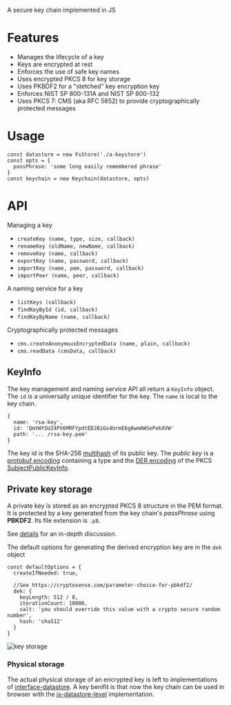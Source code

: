 A secure key chain implemented in JS

# Features

- Manages the lifecycle of a key
- Keys are encrypted at rest
- Enforces the use of safe key names
- Uses encrypted PKCS 8 for key storage
- Uses PKBDF2 for a "stetched" key encryption key
- Enforces NIST SP 800-131A and NIST SP 800-132
- Uses PKCS 7: CMS (aka RFC 5652) to provide cryptographically protected messages

# Usage

    const datastore = new FsStore('./a-keystore')
    const opts = {
      passPhrase: 'some long easily remembered phrase'
    }
    const keychain = new Keychain(datastore, opts)

# API

Managing a key

- `createKey (name, type, size, callback)`
- `renameKey (oldName, newName, callback)`
- `removeKey (name, callback)`
- `exportKey (name, password, callback)`
- `importKey (name, pem, password, callback)`
- `importPeer (name, peer, callback)`

A naming service for a key

- `listKeys (callback)`
- `findKeyById (id, callback)`
- `findKeyByName (name, callback)`

Cryptographically protected messages

- `cms.createAnonymousEncryptedData (name, plain, callback)`
- `cms.readData (cmsData, callback)`

## KeyInfo

The key management and naming service API all return a `KeyInfo` object.  The `id` is a universally unique identifier for the key.  The `name` is local to the key chain.

```
{
  name: 'rsa-key',
  id: 'QmYWYSUZ4PV6MRFYpdtEDJBiGs4UrmE6g8wmAWSePekXVW'
  path: '... /rsa-key.pem'
}
```

The key id is the SHA-256 [multihash](https://github.com/multiformats/multihash) of its public key. The *public key* is a [protobuf encoding](https://github.com/libp2p/js-libp2p-crypto/blob/master/src/keys/keys.proto.js) containing a type and the [DER encoding](https://en.wikipedia.org/wiki/X.690) of the PKCS [SubjectPublicKeyInfo](https://www.ietf.org/rfc/rfc3279.txt).

## Private key storage

A private key is stored as an encrypted PKCS 8 structure in the PEM format. It is protected by a key generated from the key chain's *passPhrase* using **PBKDF2**.  Its file extension is `.p8`. 

See [details](https://github.com/richardschneider/ipfs-encryption/issues/10) for an in-depth discussion.

The default options for generating the derived encryption key are in the `dek` object
```
const defaultOptions = {
  createIfNeeded: true,

  //See https://cryptosense.com/parameter-choice-for-pbkdf2/
  dek: {
    keyLength: 512 / 8,
    iterationCount: 10000,
    salt: 'you should override this value with a crypto secure random number',
    hash: 'sha512'
  }
}
```

![key storage](../doc/private-key.png?raw=true)

### Physical storage

The actual physical storage of an encrypted key is left to implementations of [interface-datastore](https://github.com/ipfs/interface-datastore/).  A key benifit is that now the key chain can be used in browser with the [js-datastore-level](https://github.com/ipfs/js-datastore-level) implementation.
